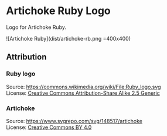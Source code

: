 # Artichoke Ruby Logo

Logo for Artichoke Ruby.

![Artichoke Ruby](dist/artichoke-rb.png =400x400)

## Attribution

### Ruby logo

Source: <https://commons.wikimedia.org/wiki/File:Ruby_logo.svg>  
License:
[Creative Commons Attribution-Share Alike 2.5 Generic](https://creativecommons.org/licenses/by-sa/2.5/deed.en)

### Artichoke

Source: <https://www.svgrepo.com/svg/148517/artichoke>  
License: [Creative Commons BY 4.0](https://creativecommons.org/licenses/by/4.0/)
